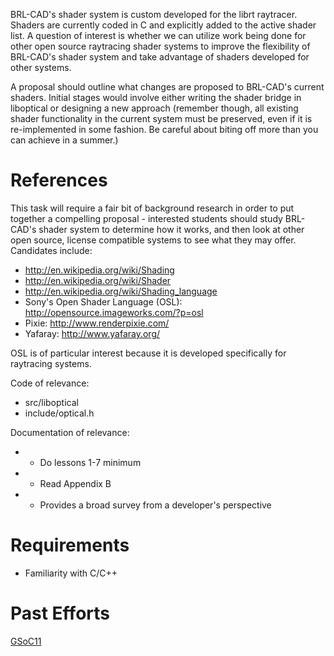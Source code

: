 BRL-CAD's shader system is custom developed for the librt raytracer.
Shaders are currently coded in C and explicitly added to the active
shader list. A question of interest is whether we can utilize work being
done for other open source raytracing shader systems to improve the
flexibility of BRL-CAD's shader system and take advantage of shaders
developed for other systems.

A proposal should outline what changes are proposed to BRL-CAD's current
shaders. Initial stages would involve either writing the shader bridge
in liboptical or designing a new approach (remember though, all existing
shader functionality in the current system must be preserved, even if it
is re-implemented in some fashion. Be careful about biting off more than
you can achieve in a summer.)

# References

This task will require a fair bit of background research in order to put
together a compelling proposal - interested students should study
BRL-CAD's shader system to determine how it works, and then look at
other open source, license compatible systems to see what they may
offer. Candidates include:

-   <http://en.wikipedia.org/wiki/Shading>
-   <http://en.wikipedia.org/wiki/Shader>
-   <http://en.wikipedia.org/wiki/Shading_language>
-   Sony's Open Shader Language (OSL):
    <http://opensource.imageworks.com/?p=osl>
-   Pixie: <http://www.renderpixie.com/>
-   Yafaray: <http://www.yafaray.org/>

OSL is of particular interest because it is developed specifically for
raytracing systems.

Code of relevance:

-   src/liboptical
-   include/optical.h

Documentation of relevance:

-   -   Do lessons 1-7 minimum

-   -   Read Appendix B

-   -   Provides a broad survey from a developer's perspective

# Requirements

-   Familiarity with C/C++

# Past Efforts

[GSoC11](/wiki/user/Kunigami/GSoc2011/Proposal.md)
